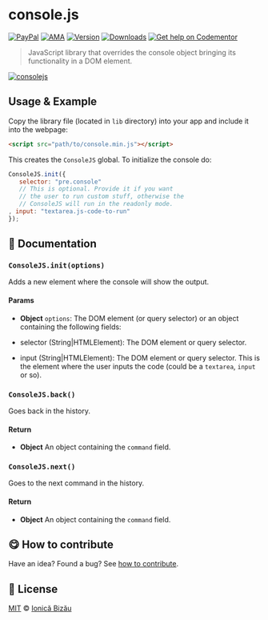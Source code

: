 
# console.js

 [![PayPal](https://img.shields.io/badge/%24-paypal-f39c12.svg)][paypal-donations] [![AMA](https://img.shields.io/badge/ask%20me-anything-1abc9c.svg)](https://github.com/IonicaBizau/ama) [![Version](https://img.shields.io/npm/v/consolejs.svg)](https://www.npmjs.com/package/consolejs) [![Downloads](https://img.shields.io/npm/dt/consolejs.svg)](https://www.npmjs.com/package/consolejs) [![Get help on Codementor](https://cdn.codementor.io/badges/get_help_github.svg)](https://www.codementor.io/johnnyb?utm_source=github&utm_medium=button&utm_term=johnnyb&utm_campaign=github)

> JavaScript library that overrides the console object bringing its functionality in a DOM element.

[![consolejs](http://i.imgur.com/PmkC20x.gif)](http://ionicabizau.github.io/console.js/)

## Usage & Example

Copy the library file (located in `lib` directory) into your app and include it into the webpage:

```html
<script src="path/to/console.min.js"></script>
```

This creates the `ConsoleJS` global. To initialize the console do:

```js
ConsoleJS.init({
   selector: "pre.console"
   // This is optional. Provide it if you want
   // the user to run custom stuff, otherwise the
   // ConsoleJS will run in the readonly mode.
, input: "textarea.js-code-to-run"
});
```

## :memo: Documentation


### `ConsoleJS.init(options)`
Adds a new element where the console will show the output.

#### Params
- **Object** `options`: The DOM element (or query selector) or an object containing the following fields:

 - selector (String|HTMLElement): The DOM element or query selector.
 - input (String|HTMLElement): The DOM element or query selector. This
   is the element where the user inputs the code (could be a `textarea`,
   `input` or so).

### `ConsoleJS.back()`
Goes back in the history.

#### Return
- **Object** An object containing the `command` field.

### `ConsoleJS.next()`
Goes to the next command in the history.

#### Return
- **Object** An object containing the `command` field.



## :yum: How to contribute
Have an idea? Found a bug? See [how to contribute][contributing].


## :scroll: License

[MIT][license] © [Ionică Bizău][website]

[paypal-donations]: https://www.paypal.com/cgi-bin/webscr?cmd=_s-xclick&hosted_button_id=RVXDDLKKLQRJW
[donate-now]: http://i.imgur.com/6cMbHOC.png

[license]: http://showalicense.com/?fullname=Ionic%C4%83%20Biz%C4%83u%20%3Cbizauionica%40gmail.com%3E%20(http%3A%2F%2Fionicabizau.net)&year=2014#license-mit
[website]: http://ionicabizau.net
[contributing]: /CONTRIBUTING.md
[docs]: /DOCUMENTATION.md
